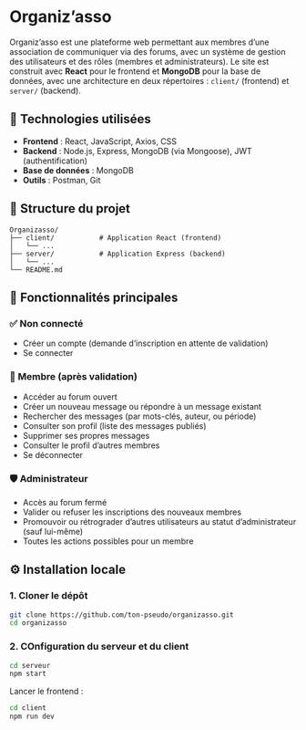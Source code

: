# Organiz’asso

Organiz’asso est une plateforme web permettant aux membres d’une association de communiquer via des forums, avec un système de gestion des utilisateurs et des rôles (membres et administrateurs). Le site est construit avec **React** pour le frontend et **MongoDB** pour la base de données, avec une architecture en deux répertoires : `client/` (frontend) et `server/` (backend).

## 🔧 Technologies utilisées

- **Frontend** : React, JavaScript, Axios, CSS
- **Backend** : Node.js, Express, MongoDB (via Mongoose), JWT (authentification)
- **Base de données** : MongoDB
- **Outils** : Postman, Git

## 📁 Structure du projet

```
Organizasso/
├── client/           # Application React (frontend)
│   └── ...
├── server/           # Application Express (backend)
│   └── ...
└── README.md
```

## 🧩 Fonctionnalités principales

### ✅ Non connecté

- Créer un compte (demande d’inscription en attente de validation)
- Se connecter

### 🧑 Membre (après validation)

- Accéder au forum ouvert
- Créer un nouveau message ou répondre à un message existant
- Rechercher des messages (par mots-clés, auteur, ou période)
- Consulter son profil (liste des messages publiés)
- Supprimer ses propres messages
- Consulter le profil d’autres membres
- Se déconnecter

### 🛡️ Administrateur

- Accès au forum fermé
- Valider ou refuser les inscriptions des nouveaux membres
- Promouvoir ou rétrograder d’autres utilisateurs au statut d’administrateur (sauf lui-même)
- Toutes les actions possibles pour un membre

## ⚙️ Installation locale

### 1. Cloner le dépôt

```bash
git clone https://github.com/ton-pseudo/organizasso.git
cd organizasso
```

### 2. COnfiguration du serveur et du client

```bash
cd serveur
npm start
```

Lancer le frontend :

```bash
cd client
npm run dev
```
